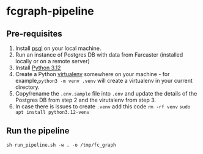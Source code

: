 # fcgraph-pipeline

## Pre-requisites
1. Install [psql](https://www.timescale.com/blog/how-to-install-psql-on-mac-ubuntu-debian-windows/) on your local machine.
2. Run an instance of Postgres DB with data from Farcaster (installed locally or on a remote server)
3. Install [Python 3.12](https://www.python.org/downloads/)
4. Create a Python [virtualenv](https://docs.python.org/3/library/venv.html) somewhere on your machine - for example,`python3 -m venv .venv` will create a virtualenv in your current directory.
5. Copy/rename the `.env.sample` file into `.env` and update the details of the Postgres DB from step 2 and the virutalenv from step 3.
6. In case there is issues to create `.venv` add this code `rm -rf venv` `sudo apt install python3.12-venv`

## Run the pipeline
`sh run_pipeline.sh -w . -o /tmp/fc_graph`
